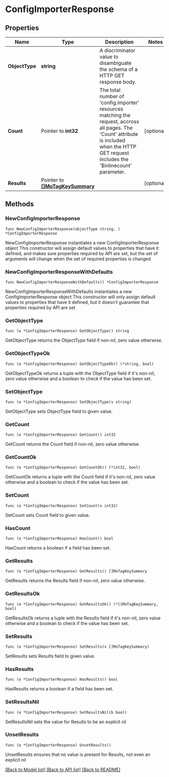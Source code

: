 # ConfigImporterResponse

## Properties

Name | Type | Description | Notes
------------ | ------------- | ------------- | -------------
**ObjectType** | **string** | A discriminator value to disambiguate the schema of a HTTP GET response body. | 
**Count** | Pointer to **int32** | The total number of &#39;config.Importer&#39; resources matching the request, accross all pages. The &#39;Count&#39; attribute is included when the HTTP GET request includes the &#39;$inlinecount&#39; parameter. | [optional] 
**Results** | Pointer to [**[]MoTagKeySummary**](MoTagKeySummary.md) |  | [optional] 

## Methods

### NewConfigImporterResponse

`func NewConfigImporterResponse(objectType string, ) *ConfigImporterResponse`

NewConfigImporterResponse instantiates a new ConfigImporterResponse object
This constructor will assign default values to properties that have it defined,
and makes sure properties required by API are set, but the set of arguments
will change when the set of required properties is changed

### NewConfigImporterResponseWithDefaults

`func NewConfigImporterResponseWithDefaults() *ConfigImporterResponse`

NewConfigImporterResponseWithDefaults instantiates a new ConfigImporterResponse object
This constructor will only assign default values to properties that have it defined,
but it doesn't guarantee that properties required by API are set

### GetObjectType

`func (o *ConfigImporterResponse) GetObjectType() string`

GetObjectType returns the ObjectType field if non-nil, zero value otherwise.

### GetObjectTypeOk

`func (o *ConfigImporterResponse) GetObjectTypeOk() (*string, bool)`

GetObjectTypeOk returns a tuple with the ObjectType field if it's non-nil, zero value otherwise
and a boolean to check if the value has been set.

### SetObjectType

`func (o *ConfigImporterResponse) SetObjectType(v string)`

SetObjectType sets ObjectType field to given value.


### GetCount

`func (o *ConfigImporterResponse) GetCount() int32`

GetCount returns the Count field if non-nil, zero value otherwise.

### GetCountOk

`func (o *ConfigImporterResponse) GetCountOk() (*int32, bool)`

GetCountOk returns a tuple with the Count field if it's non-nil, zero value otherwise
and a boolean to check if the value has been set.

### SetCount

`func (o *ConfigImporterResponse) SetCount(v int32)`

SetCount sets Count field to given value.

### HasCount

`func (o *ConfigImporterResponse) HasCount() bool`

HasCount returns a boolean if a field has been set.

### GetResults

`func (o *ConfigImporterResponse) GetResults() []MoTagKeySummary`

GetResults returns the Results field if non-nil, zero value otherwise.

### GetResultsOk

`func (o *ConfigImporterResponse) GetResultsOk() (*[]MoTagKeySummary, bool)`

GetResultsOk returns a tuple with the Results field if it's non-nil, zero value otherwise
and a boolean to check if the value has been set.

### SetResults

`func (o *ConfigImporterResponse) SetResults(v []MoTagKeySummary)`

SetResults sets Results field to given value.

### HasResults

`func (o *ConfigImporterResponse) HasResults() bool`

HasResults returns a boolean if a field has been set.

### SetResultsNil

`func (o *ConfigImporterResponse) SetResultsNil(b bool)`

 SetResultsNil sets the value for Results to be an explicit nil

### UnsetResults
`func (o *ConfigImporterResponse) UnsetResults()`

UnsetResults ensures that no value is present for Results, not even an explicit nil

[[Back to Model list]](../README.md#documentation-for-models) [[Back to API list]](../README.md#documentation-for-api-endpoints) [[Back to README]](../README.md)


